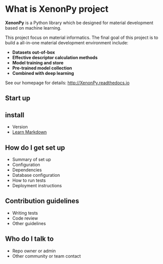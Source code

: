 <!---
 Copyright 2017 TsumiNa. All rights reserved.
 Use of this source code is governed by a BSD-style
 license that can be found in the LICENSE file.
-->

# What is XenonPy project

**XenonPy** is a Python library which be designed for material development based on machine learning.

This project focus on material informatics.
The final goal of this project is to build a all-in-one material development environment include:

* **Datasets out-of-box**
* **Effective descriptor calculation methods**
* **Model training and store**
* **Pre-trained model collection**
* **Combined with deep learning**

See our homepage for details: http://XenonPy.readthedocs.io 
## Start up

## install
* Version
* [Learn Markdown](https://bitbucket.org/tutorials/markdowndemo)

## How do I get set up

* Summary of set up
* Configuration
* Dependencies
* Database configuration
* How to run tests
* Deployment instructions

## Contribution guidelines

* Writing tests
* Code review
* Other guidelines

## Who do I talk to

* Repo owner or admin
* Other community or team contact